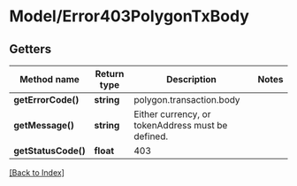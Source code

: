# Model/Error403PolygonTxBody

## Getters

Method name | Return type | Description | Notes
------------ | ------------- | ------------- | -------------
**getErrorCode()** | **string** | polygon.transaction.body |
**getMessage()** | **string** | Either currency, or tokenAddress must be defined. |
**getStatusCode()** | **float** | 403 |

[[Back to Index]](../index.md)
